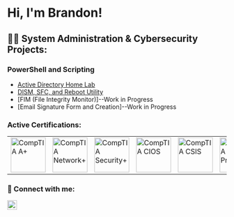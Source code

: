 # Hi, I'm Brandon!

## 👨‍💻 System Administration & Cybersecurity Projects:

### PowerShell and Scripting
  - [Active Directory Home Lab](https://github.com/BHatten1000/Active-Directory-Lab)
  - [DISM, SFC, and Reboot Utility](https://github.com/BHatten1000/DISM_SFC_Reboot)
  - [FIM (File Integrity Monitor)]--Work in Progress
  - [Email Signature Form and Creation]--Work in Progress
  

### Active Certifications:
 <table>
  <tr>
    <td><a href="https://www.comptia.org/certifications/a"><img alt="CompTIA A+" width="80px" src="https://i.imgur.com/3K7WBox.png" /></a></td>
    <td><a href="https://www.comptia.org/certifications/network"><img alt="CompTIA Network+" width="80px" src="https://i.imgur.com/Z4LYRjY.png" /></td>
    <td><a href="https://www.comptia.org/certifications/security"><img alt="CompTIA Security+" width="80px" src="https://i.imgur.com/tLipSQT.png" /></td>
    <td><a href="https://www.comptia.org/certifications/which-certification/stackable-certifications"><img alt="CompTIA CIOS" width="80px" src="https://i.imgur.com/57r2HwW.png" /></td>
    <td><a href="https://www.comptia.org/certifications/which-certification/stackable-certifications"><img alt="CompTIA CSIS" width="80px" src="https://i.imgur.com/NGrcdfp.png" /></td>
    <td><a href="https://www.comptia.org/certifications/project"><img alt="CompTIA Project+" width="80px" src="https://i.imgur.com/rgqClpb.png" /></td>
    <td><a href="https://learn.microsoft.com/en-us/certifications/microsoft-365-fundamentals/"><img alt="365 Fundamentals" width="80px" src="https://i.imgur.com/ZNWHpXu.png" /></td>
    <td><a href="https://learn.microsoft.com/en-us/certifications/azure-fundamentals/"><img alt="Azure Fundamentals" width="80px" src="https://i.imgur.com/6Gj2onx.png" /></td>
    <td><a href="https://www.lpi.org/our-certifications/linux-essentials-overview"><img alt="LPI Linux Essentials" width="80px" src="https://i.imgur.com/TIjTq0B.png"
/></td>                                                                                        
  </tr>
 </table>

### 🤳 Connect with me:
  <a href="https://www.linkedin.com/in/BHatten1000/"><img align="left" alt="BrandonHatten | LinkedIn" width="22px" src="https://cdn.jsdelivr.net/npm/simple-icons@v3/icons/linkedin.svg" /></a>

<!-- **BHatten1000/BHatten1000** is a ✨ _special_ ✨ repository because its `README.md` (this file) appears on your GitHub profile.

Here are some ideas to get you started:

- 🔭 I’m currently working on ...
- 🌱 I’m currently learning ...
- 👯 I’m looking to collaborate on ...
- 🤔 I’m looking for help with ...
- 💬 Ask me about ...
- 📫 How to reach me: ...
- 😄 Pronouns: ...
- ⚡ Fun fact: ...
-->
